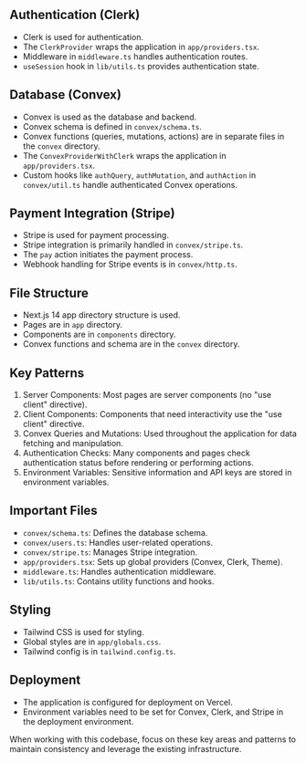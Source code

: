 ## Authentication (Clerk)

- Clerk is used for authentication.
- The `ClerkProvider` wraps the application in `app/providers.tsx`.
- Middleware in `middleware.ts` handles authentication routes.
- `useSession` hook in `lib/utils.ts` provides authentication state.

## Database (Convex)

- Convex is used as the database and backend.
- Convex schema is defined in `convex/schema.ts`.
- Convex functions (queries, mutations, actions) are in separate files in the `convex` directory.
- The `ConvexProviderWithClerk` wraps the application in `app/providers.tsx`.
- Custom hooks like `authQuery`, `authMutation`, and `authAction` in `convex/util.ts` handle authenticated Convex operations.

## Payment Integration (Stripe)

- Stripe is used for payment processing.
- Stripe integration is primarily handled in `convex/stripe.ts`.
- The `pay` action initiates the payment process.
- Webhook handling for Stripe events is in `convex/http.ts`.

## File Structure

- Next.js 14 app directory structure is used.
- Pages are in `app` directory.
- Components are in `components` directory.
- Convex functions and schema are in the `convex` directory.

## Key Patterns

1. Server Components: Most pages are server components (no "use client" directive).
2. Client Components: Components that need interactivity use the "use client" directive.
3. Convex Queries and Mutations: Used throughout the application for data fetching and manipulation.
4. Authentication Checks: Many components and pages check authentication status before rendering or performing actions.
5. Environment Variables: Sensitive information and API keys are stored in environment variables.

## Important Files

- `convex/schema.ts`: Defines the database schema.
- `convex/users.ts`: Handles user-related operations.
- `convex/stripe.ts`: Manages Stripe integration.
- `app/providers.tsx`: Sets up global providers (Convex, Clerk, Theme).
- `middleware.ts`: Handles authentication middleware.
- `lib/utils.ts`: Contains utility functions and hooks.

## Styling

- Tailwind CSS is used for styling.
- Global styles are in `app/globals.css`.
- Tailwind config is in `tailwind.config.ts`.

## Deployment

- The application is configured for deployment on Vercel.
- Environment variables need to be set for Convex, Clerk, and Stripe in the deployment environment.

When working with this codebase, focus on these key areas and patterns to maintain consistency and leverage the existing infrastructure.
